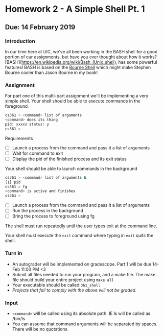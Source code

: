 # Homework 2 - A Simple Shell Pt. 1
## Due: 14 February 2019
### Introduction
In our time here at UIC, we've all been working in the BASH shell for a good portion of our assignments, but have you ever thought about how it works? [BASH](https://en.wikipedia.org/wiki/Bash_(Unix_shell), has some powerful features! BASH is based on the [Bourne Shell](https://en.wikipedia.org/wiki/Bourne_shell) which might make Stephen Bourne cooler than Jason Bourne in my book!

### Assignment
For part one of this multi-part assignment we'll be implementing a very simple shell. Your shell should be able to execute commands in the foreground. 
```bash
cs361 > <command> list of arguments
<command> does its thing
pid: xxxxx status: y
cs361 >
```
Requirements
-[ ] Launch a process from the command and pass it a list of arguments
-[ ] Wait for command to exit
-[ ] Display the pid of the finished process and its exit status

Your shell should be able to launch commands in the background
```bash
cs361 > <command> list of arguments &
[1] pid
cs361 > fg
<command> is active and finishes
cs361 >
```
-[ ] Launch a process from the command and pass it a list of arguments
-[ ] Run the process in the background
-[ ] Bring the process to foreground using fg

The shell must run repeatedly until the user types exit at the command line. 

Your shell must execute the ```exit``` command where typing in ```exit``` quits the shell. 

### Turn in
* An autograder will be implemented on gradescope. Part 1 will be due 14-Feb 11:00 PM <3
* Submit all files needed to run your program, and a make file. The make file should build your entire project using ```make all```
* Your executable should be called ```361_shell```
* _Projects that fail to comply with the above will not be graded._ 

### Input
* ```<command>``` will be called using its absolute path. IE ls will be called as /bin/ls
* You can assume that command arguments will be separated by spaces. There will be no quotations.
